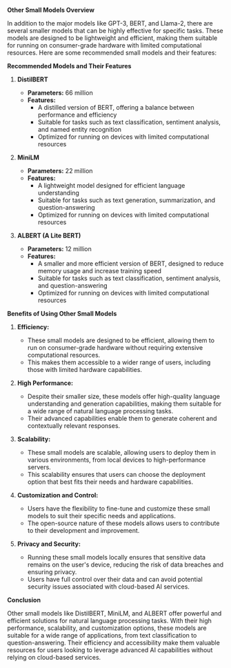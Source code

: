 **Other Small Models Overview**

In addition to the major models like GPT-3, BERT, and Llama-2, there are several smaller models that can be highly effective for specific tasks. These models are designed to be lightweight and efficient, making them suitable for running on consumer-grade hardware with limited computational resources. Here are some recommended small models and their features:

**Recommended Models and Their Features**

1. **DistilBERT**
   - **Parameters:** 66 million
   - **Features:**
     - A distilled version of BERT, offering a balance between performance and efficiency
     - Suitable for tasks such as text classification, sentiment analysis, and named entity recognition
     - Optimized for running on devices with limited computational resources

2. **MiniLM**
   - **Parameters:** 22 million
   - **Features:**
     - A lightweight model designed for efficient language understanding
     - Suitable for tasks such as text generation, summarization, and question-answering
     - Optimized for running on devices with limited computational resources

3. **ALBERT (A Lite BERT)**
   - **Parameters:** 12 million
   - **Features:**
     - A smaller and more efficient version of BERT, designed to reduce memory usage and increase training speed
     - Suitable for tasks such as text classification, sentiment analysis, and question-answering
     - Optimized for running on devices with limited computational resources

**Benefits of Using Other Small Models**

1. **Efficiency:**
   - These small models are designed to be efficient, allowing them to run on consumer-grade hardware without requiring extensive computational resources.
   - This makes them accessible to a wider range of users, including those with limited hardware capabilities.

2. **High Performance:**
   - Despite their smaller size, these models offer high-quality language understanding and generation capabilities, making them suitable for a wide range of natural language processing tasks.
   - Their advanced capabilities enable them to generate coherent and contextually relevant responses.

3. **Scalability:**
   - These small models are scalable, allowing users to deploy them in various environments, from local devices to high-performance servers.
   - This scalability ensures that users can choose the deployment option that best fits their needs and hardware capabilities.

4. **Customization and Control:**
   - Users have the flexibility to fine-tune and customize these small models to suit their specific needs and applications.
   - The open-source nature of these models allows users to contribute to their development and improvement.

5. **Privacy and Security:**
   - Running these small models locally ensures that sensitive data remains on the user's device, reducing the risk of data breaches and ensuring privacy.
   - Users have full control over their data and can avoid potential security issues associated with cloud-based AI services.

**Conclusion**

Other small models like DistilBERT, MiniLM, and ALBERT offer powerful and efficient solutions for natural language processing tasks. With their high performance, scalability, and customization options, these models are suitable for a wide range of applications, from text classification to question-answering. Their efficiency and accessibility make them valuable resources for users looking to leverage advanced AI capabilities without relying on cloud-based services.

